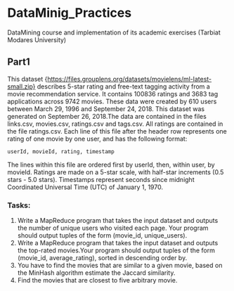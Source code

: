 # DataMinig_Practices
DataMining course and implementation of its academic exercises (Tarbiat Modares University)

## Part1
This dataset {https://files.grouplens.org/datasets/movielens/ml-latest-small.zip} describes 5-star rating and free-text tagging activity from a movie recommendation service. It contains 100836 ratings and 3683 tag applications across 9742 movies. These data were created by 610 users between March 29, 1996 and September 24, 2018. This dataset was generated on September 26, 2018.The data are contained in the files links.csv, movies.csv, ratings.csv and tags.csv. All ratings are contained in the file ratings.csv. Each line of this file after the header row represents one rating of one movie by one user, and has the following format:

    userId, movieId, rating, timestamp

The lines within this file are ordered first by userId, then, within user, by movieId. Ratings are made on a 5-star scale, with half-star increments (0.5 stars - 5.0 stars). Timestamps represent seconds since midnight Coordinated Universal Time (UTC) of January 1, 1970.  

### Tasks:
  1. Write a MapReduce program that takes the input dataset and outputs the number of unique users who visited each page. Your program should output tuples of the form (movie_id, unique_users).
  2. Write a MapReduce program that takes the input dataset and outputs the top-rated movies.Your program should output tuples of the form (movie_id, average_rating), sorted in descending order by.
  3. You have to find the movies that are similar to a given movie, based on the MinHash algorithm estimate the Jaccard similarity.
  4. Find the movies that are closest to five arbitrary movie.
